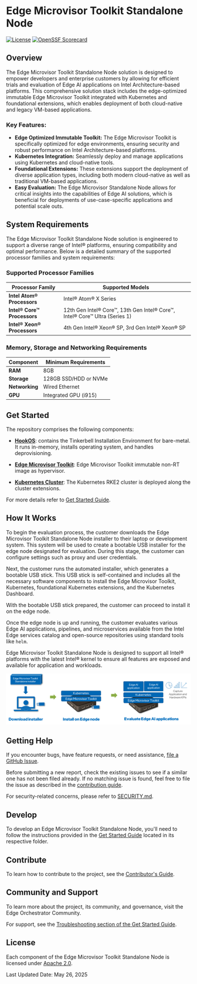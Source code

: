 # Edge Microvisor Toolkit Standalone Node

[![License](https://img.shields.io/badge/License-Apache%202.0-blue.svg)](https://opensource.org/licenses/Apache-2.0)
[![OpenSSF Scorecard](https://api.scorecard.dev/projects/github.com/open-edge-platform/edge-microvisor-toolkit-standalone-node/badge)](https://scorecard.dev/viewer/?uri=github.com/open-edge-platform/edge-microvisor-toolkit-standalone-node)

## Overview

The Edge Microvisor Toolkit Standalone Node solution is designed to empower developers and enterprise customers by allowing for efficient trials and evaluation of Edge AI applications on Intel Architecture-based platforms. This comprehensive solution stack includes the edge-optimized immutable Edge Microvisor Toolkit integrated with Kubernetes and foundational extensions, which enables deployment of both cloud-native and legacy VM-based applications.

### Key Features:

- **Edge Optimized Immutable Toolkit:** The Edge Microvisor Toolkit is specifically optimized for edge environments, ensuring security and robust
performance on Intel Architecture-based platforms.
- **Kubernetes Integration:** Seamlessly deploy and manage applications using Kubernetes and cloud-native tools.
- **Foundational Extensions:** These extensions support the deployment of diverse application types, including both modern cloud-native as well as traditional VM-based applications.
- **Easy Evaluation:** The Edge Microvisor Standalone Node allows for critical insights into the capabilities of Edge AI solutions, which is beneficial for deployments of use-case-specific applications and potential scale outs.

## System Requirements

The Edge Microvisor Toolkit Standalone Node solution is engineered to support a diverse range of Intel® platforms, ensuring compatibility and optimal performance. Below is a detailed summary of the supported processor families and system requirements:

### Supported Processor Families

| Processor Family            | Supported Models                                                                |
|-----------------------------|---------------------------------------------------------------------------------|
| **Intel Atom® Processors**  | Intel® Atom® X Series                                                           |
| **Intel® Core™ Processors** | 12th Gen Intel® Core™, 13th Gen Intel® Core™, Intel® Core™ Ultra (Series 1)     |
| **Intel® Xeon® Processors** | 4th Gen Intel® Xeon® SP, 3rd Gen Intel® Xeon® SP                                |

### Memory, Storage and Networking Requirements

| Component      | Minimum Requirements           |
|----------------|--------------------------------|
| **RAM**        | 8GB                            |
| **Storage**    | 128GB SSD/HDD or NVMe          |
| **Networking** | Wired Ethernet                 |
| **GPU**        | Integrated GPU (i915)          |

## Get Started

The repository comprises the following components:

* [**HookOS**](standalone-node/hook_os/): contains the Tinkerbell Installation Environment for bare-metal. It runs in-memory, installs operating system, and handles deprovisioning.

* [**Edge Microvisor Toolkit**](standalone-node/host_os/): Edge Microvisor Toolkit immutable non-RT image as  hypervisor.

* [**Kubernetes Cluster**](standalone-node/cluster_installers): The Kubernetes RKE2 cluster is deployed along the cluster extensions.

For more details refer to [Get Started Guide](standalone-node/docs/user-guide/Get-Started-Guide.md).

## How It Works

To begin the evaluation process, the customer downloads the Edge Microvisor Toolkit Standalone Node installer to their laptop or development system. This system will be used to create a bootable USB installer for the edge node designated for evaluation. During this stage, the customer can configure settings such as proxy and user credentials.

Next, the customer runs the automated installer, which generates a bootable USB stick. This USB stick is self-contained and includes all the necessary software components to install the Edge Microvisor Toolkit, Kubernetes, foundational Kubernetes extensions, and the Kubernetes Dashboard.

With the bootable USB stick prepared, the customer can proceed to install it on the edge node.

Once the edge node is up and running, the customer evaluates various Edge AI applications, pipelines, and microservices available from the Intel Edge services catalog and open-source repositories using standard tools like `helm`.

Edge Microvisor Toolkit Standalone Node is designed to support all Intel® platforms with the latest Intel® kernel to ensure all features are exposed and available for application and workloads.

![How it works](standalone-node/images/howitworks.png)  

## Getting Help

If you encounter bugs, have feature requests, or need assistance,
[file a GitHub Issue](https://github.com/open-edge-platform/edge-microvisor-toolkit-standalone-node/issues).

Before submitting a new report, check the existing issues to see if a similar one has not
been filed already. If no matching issue is found, feel free to file the issue as described
in the [contribution guide](./standalone-node/docs/contribution.md).

For security-related concerns, please refer to [SECURITY.md](./SECURITY.md).

## Develop

To develop an Edge Microvisor Toolkit Standalone Node, you'll need to follow the instructions provided in the [Get Started Guide](standalone-node/docs/user-guide/Get-Started-Guide.md) located in its respective folder.

## Contribute

To learn how to contribute to the project, see the [Contributor's Guide](standalone-node/docs/contribution.md).

## Community and Support

To learn more about the project, its community, and governance, visit the Edge Orchestrator Community.

For support, see the [Troubleshooting section of the Get Started Guide](standalone-node/docs/user-guide/Get-Started-Guide.md#troubleshooting).

## License

Each component of the Edge Microvisor Toolkit Standalone Node is licensed under [Apache 2.0][apache-license].

Last Updated Date: May 26, 2025

[apache-license]: https://www.apache.org/licenses/LICENSE-2.0

